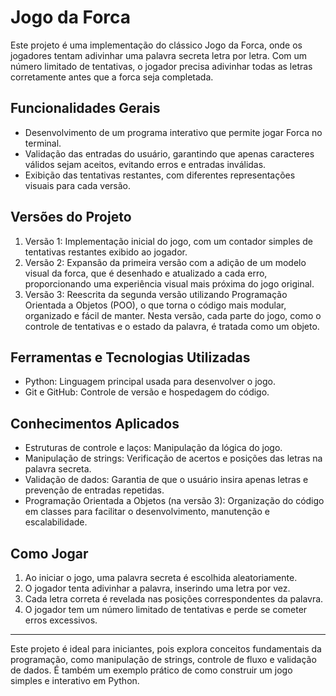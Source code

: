 # Jogo da Forca

Este projeto é uma implementação do clássico Jogo da Forca, onde os jogadores tentam adivinhar uma palavra secreta letra por letra. Com um número limitado de tentativas, o jogador precisa adivinhar todas as letras corretamente antes que a forca seja completada.

## Funcionalidades Gerais

- Desenvolvimento de um programa interativo que permite jogar Forca no terminal.
- Validação das entradas do usuário, garantindo que apenas caracteres válidos sejam aceitos, evitando erros e entradas inválidas.
- Exibição das tentativas restantes, com diferentes representações visuais para cada versão.

## Versões do Projeto

1. Versão 1: Implementação inicial do jogo, com um contador simples de tentativas restantes exibido ao jogador.
2. Versão 2: Expansão da primeira versão com a adição de um modelo visual da forca, que é desenhado e atualizado a cada erro, proporcionando uma experiência visual mais próxima do jogo original.
3. Versão 3: Reescrita da segunda versão utilizando Programação Orientada a Objetos (POO), o que torna o código mais modular, organizado e fácil de manter. Nesta versão, cada parte do jogo, como o controle de tentativas e o estado da palavra, é tratada como um objeto.

## Ferramentas e Tecnologias Utilizadas

- Python: Linguagem principal usada para desenvolver o jogo.
- Git e GitHub: Controle de versão e hospedagem do código.

## Conhecimentos Aplicados

- Estruturas de controle e laços: Manipulação da lógica do jogo.
- Manipulação de strings: Verificação de acertos e posições das letras na palavra secreta.
- Validação de dados: Garantia de que o usuário insira apenas letras e prevenção de entradas repetidas.
- Programação Orientada a Objetos (na versão 3): Organização do código em classes para facilitar o desenvolvimento, manutenção e escalabilidade.

## Como Jogar

1. Ao iniciar o jogo, uma palavra secreta é escolhida aleatoriamente.
2. O jogador tenta adivinhar a palavra, inserindo uma letra por vez.
3. Cada letra correta é revelada nas posições correspondentes da palavra.
4. O jogador tem um número limitado de tentativas e perde se cometer erros excessivos.

<hr>

Este projeto é ideal para iniciantes, pois explora conceitos fundamentais da programação, como manipulação de strings, controle de fluxo e validação de dados. É também um exemplo prático de como construir um jogo simples e interativo em Python.

